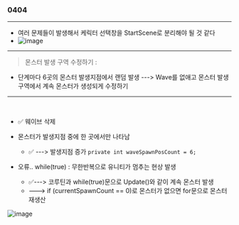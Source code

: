 ### 0404  
---  

- 여러 문제들이 발생해서 케릭터 선택창을 StartScene로 분리해야 될 것 같다
- ![image](https://github.com/s8st/20240320FinalProject/assets/153998744/0594a811-0a92-4ed3-afb2-402cecd54878)

--- 
> 몬스터 발생 구역 수정하기 :
 - 단계마다 6곳의 몬스터 발생지점에서 랜덤 발생  ---> Wave를 없애고 몬스터 발생구역에서 계속 몬스터가 생성되게 수정하기
---  
<br>  

- ✅ 웨이브 삭제 

- 몬스터가 발생지점 중에 한 곳에서만 나타남
  - ✅ ---> 발생지점 증가 `private int waveSpawnPosCount = 6; `

- 오류.. while(true) : 무한반복으로 유니티가 멈추는 현상 발생
  - ✅--->  코루틴과 while(true)문으로 Update()와 같이 계속 몬스터 발생
  - ---> if (currentSpawnCount == 0)로 몬스터가 없으면 for문으로 몬스터 재생산


![image](https://github.com/s8st/20240320FinalProject/assets/153998744/c7d46a7c-7cf1-47bf-a969-ff3e1c9d8a19)


 
